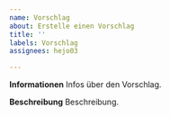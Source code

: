 ```yaml
---
name: Vorschlag
about: Erstelle einen Vorschlag
title: ''
labels: Vorschlag
assignees: hejo03

---
```


**Informationen**
Infos über den Vorschlag.

**Beschreibung**
Beschreibung.

